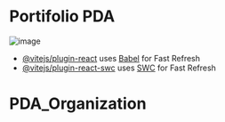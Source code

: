 # Portifolio PDA 

![image](https://github.com/user-attachments/assets/21117f95-a524-4415-adc9-2832434ad653)



- [@vitejs/plugin-react](https://github.com/vitejs/vite-plugin-react/blob/main/packages/plugin-react/README.md) uses [Babel](https://babeljs.io/) for Fast Refresh
- [@vitejs/plugin-react-swc](https://github.com/vitejs/vite-plugin-react-swc) uses [SWC](https://swc.rs/) for Fast Refresh
# PDA_Organization
